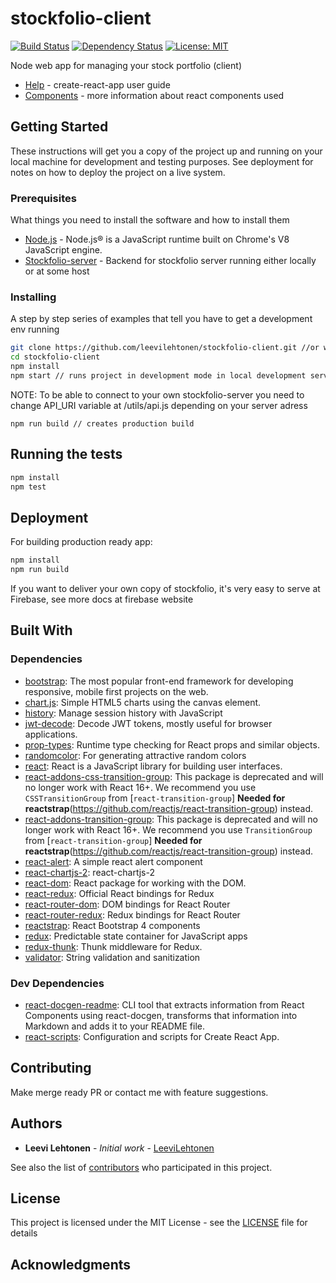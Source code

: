 # stockfolio-client 
[![Build Status](https://travis-ci.org/leevilehtonen/stockfolio-client.png?branch=master)](https://travis-ci.org/leevilehtonen/stockfolio-client)
[![Dependency Status](https://david-dm.org/leevilehtonen/stockfolio-client.svg)](https://david-dm.org/leevilehtonen/stockfolio-client)
[![License: MIT](https://img.shields.io/badge/License-MIT-blue.svg)](https://opensource.org/licenses/MIT)



Node web app for managing your stock portfolio (client)

- [Help](docs/HELP.md) - create-react-app user guide
- [Components](docs/COMPONENTS.md) - more information about react components used


## Getting Started

These instructions will get you a copy of the project up and running on your local machine for development and testing purposes. See deployment for notes on how to deploy the project on a live system.

### Prerequisites

What things you need to install the software and how to install them

- [Node.js](https://nodejs.org/) - Node.js® is a JavaScript runtime built on Chrome's V8 JavaScript engine.
- [Stockfolio-server](https://github.com/leevilehtonen/stockfolio-server) - Backend for stockfolio server running either locally or at some host


### Installing

A step by step series of examples that tell you have to get a development env running

```sh
git clone https://github.com/leevilehtonen/stockfolio-client.git //or with ssh
cd stockfolio-client
npm install
npm start // runs project in development mode in local development server
```

NOTE: To be able to connect to your own stockfolio-server you need to change API_URI variable at /utils/api.js depending on your server adress

```
npm run build // creates production build
```

## Running the tests

```sh
npm install
npm test
```

## Deployment

For building production ready app:
```sh
npm install
npm run build 
```

If you want to deliver your own copy of stockfolio, it's very easy to serve at Firebase, see more docs at firebase website


## Built With

### Dependencies

- [bootstrap](https://github.com/twbs/bootstrap): The most popular front-end framework for developing responsive, mobile first projects on the web.
- [chart.js](https://github.com/chartjs/Chart.js): Simple HTML5 charts using the canvas element.
- [history](https://github.com/ReactTraining/history): Manage session history with JavaScript
- [jwt-decode](https://github.com/auth0/jwt-decode): Decode JWT tokens, mostly useful for browser applications.
- [prop-types](https://github.com/reactjs/prop-types): Runtime type checking for React props and similar objects.
- [randomcolor](https://github.com/davidmerfield/randomColor): For generating attractive random colors
- [react](https://github.com/facebook/react): React is a JavaScript library for building user interfaces.
- [react-addons-css-transition-group](https://github.com/facebook/react): This package is deprecated and will no longer work with React 16+. We recommend you use `CSSTransitionGroup` from [`react-transition-group`] **Needed for reactstrap**(https://github.com/reactjs/react-transition-group) instead.
- [react-addons-transition-group](https://github.com/facebook/react): This package is deprecated and will no longer work with React 16+. We recommend you use `TransitionGroup` from [`react-transition-group`] **Needed for reactstrap**(https://github.com/reactjs/react-transition-group) instead.
- [react-alert](https://github.com/schiehll/react-alert): A simple react alert component
- [react-chartjs-2](https://github.com/gor181/react-chartjs-2): react-chartjs-2
- [react-dom](https://github.com/facebook/react): React package for working with the DOM.
- [react-redux](https://github.com/reactjs/react-redux): Official React bindings for Redux
- [react-router-dom](https://github.com/ReactTraining/react-router): DOM bindings for React Router
- [react-router-redux](https://github.com/ReactTraining/react-router): Redux bindings for React Router
- [reactstrap](https://github.com/reactstrap/reactstrap): React Bootstrap 4 components
- [redux](https://github.com/reactjs/redux): Predictable state container for JavaScript apps
- [redux-thunk](https://github.com/gaearon/redux-thunk): Thunk middleware for Redux.
- [validator](https://github.com/chriso/validator.js): String validation and sanitization

### Dev Dependencies

- [react-docgen-readme](https://github.com/vieron/react-docgen-readme): CLI tool that extracts information from React Components using react-docgen, transforms that information into Markdown and adds it to your README file.
- [react-scripts](https://github.com/facebookincubator/create-react-app): Configuration and scripts for Create React App.


## Contributing

Make merge ready PR or contact me with feature suggestions.

## Authors

* **Leevi Lehtonen** - *Initial work* - [LeeviLehtonen](https://github.com/leevilehtonen)

See also the list of [contributors](https://github.com/leevilehtonen/stockfolio-client/graphs/contributors) who participated in this project.

## License

This project is licensed under the MIT License - see the [LICENSE](LICENSE) file for details

## Acknowledgments




